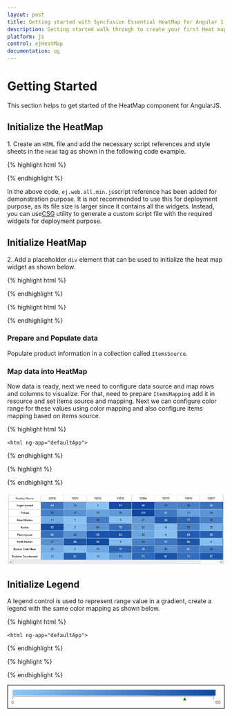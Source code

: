 ```yaml
---
layout: post
title: Getting started with Syncfusion Essential HeatMap for Angular 1.0
description: Getting started walk through to create your first Heat map.
platform: js
control: ejHeatMap
documentation: ug
---
```


# Getting Started

This section helps to get started of the HeatMap component for AngularJS. 

## Initialize the HeatMap

1\. Create an `HTML` file and add the necessary script references and style sheets in the `Head` tag as shown in the following code example.

{% highlight html %}

<!DOCTYPE html>
<html ng-app="defaultApp">
   <head>
    <link rel="stylesheet" href="http://cdn.syncfusion.com/14.3.0.49/js/web/bootstrap-  theme/ej.web.all.min.css" />
    <script src="https://code.jquery.com/jquery-3.0.0.min.js"></script>
    <script src="http://cdn.syncfusion.com/js/assets/external/jsrender.min.js" type="text/javascript"></script>
    <script src="https://ajax.aspnetcdn.com/ajax/jquery.validate/1.14.0/jquery.validate.min.js"></script>
    <script src="https://code.angularjs.org/1.4.0-rc.2/angular.min.js"></script>
    <script src="http://cdn.syncfusion.com/14.3.0.49/js/web/ej.web.all.min.js" type="text/javascript"></script>
    <script src="http://js.syncfusion.com/demos/web/scripts/xljsondata.js" type="text/javascript"></script>
    <script src="https://code.angularjs.org/1.4.0-rc.2/angular-route.min.js"></script>
    <script src="http://cdn.syncfusion.com/14.3.0.49/js/common/ej.widget.angular.min.js"></script>
   </head>
   <body>
   </body>
</html>

{% endhighlight %}

In the above code, `ej.web.all.min.js`script reference has been added for demonstration purpose. It is not recommended to use this for deployment purpose, as its file size is larger since it contains all the widgets. Instead, you can use[CSG](http://csg.syncfusion.com/# "") utility to generate a custom script file with the required widgets for deployment purpose.

## Initialize HeatMap

2\. Add a placeholder `div` element that can be used to initialize the heat map widget as shown below.

{% highlight html %}

<!DOCTYPE html>
<html ng-app="defaultApp">  
    <body ng-controller="heatmapCtrl">
          <ej-heatmap id="HeatMap"  e-height="600px" e-width="100%"></ej-heatmap>
    </body>
</html>

{% endhighlight %}

{% highlight html %}

<!DOCTYPE html>
<html>    
   <body>
      <script>
      var syncApp = angular.module("defaultApp", ["ngRoute", "ejangular"]);
      syncApp.controller('heatmapCtrl', function ($scope,$rootScope) {
      });
      </script>
    </body>
</html>

{% endhighlight %}

### Prepare and Populate data

Populate product information in a collection called `ItemsSource`.

### Map data into HeatMap

Now data is ready, next we need to configure data source and map rows and columns to visualize. For that, need to prepare `ItemsMapping` add it in resource and set items source and mapping.
Next we can configure color range for these values using color mapping and also configure items mapping based on items source.

{% highlight html %}
<!DOCTYPE html>
    <html ng-app="defaultApp">
<body ng-controller="heatmapCtrl">
    <ej-heatmap id="HeatMap" e-width="100%" e-height="300px"
                e-itemssource="itemsSource"
                e-heatmapcell-showcontent="showContentValue"
                e-heatmapcell-showcolor="cellColor"
                e-itemsmapping="itemsMapping">
    <e-colormappingcollection>
        <e-colormapping e-value="0" e-color="#8ec8f8"></e-colormapping>
        <e-colormapping e-value="100" e-color="#0d47a1"></e-colormapping>
    </e-colormappingcollection>
    </ej-heatmap>
</body>
</html>

{% endhighlight %}

{% highlight %}

<!DOCTYPE html>
<html>    
   <body>
      <script>
var scope;
var itemsSource = [];
var rows = ["Vegie-spread", "Tofuaa", "Alice Mutton", "Konbu", "Fløtemysost", "Perth Pasties", "Boston Crab Meat", "Raclette Courdavault"];
for (var i = 0; i < 8; i++) {
    itemsSource.push({
        ProductName: rows[i],
        Y2010: getValue(),
        Y2011: getValue(),
        Y2012: getValue(),
        Y2013: getValue(),
        Y2014: getValue(),
        Y2015: getValue(),
        Y2016: getValue(),
        Y2017: getValue(),
        Y2018: getValue()
    });
}
function getValue() {
    return Math.floor((Math.random() * 100) + 1);
}

     var syncApp = angular.module("defaultApp", ["ngRoute", "ejangular"]);
syncApp.controller('heatmapCtrl', function ($scope, $rootScope) {
    $scope.itemsSource = itemsSource;
    $scope.itemsMapping = {
        row: { "propertyName": "Year", "displayName": "Year", },
        value: { "propertyName": "Value" },
        columnMapping: [
    { "propertyName": "Y2010", "displayName": "Y2010", columnStyle: { width: 100 } },
    { "propertyName": "Y2011", "displayName": "Y2011", columnStyle: { width: 100 } },
    { "propertyName": "Y2012", "displayName": "Y2012", columnStyle: { width: 100 } },
    { "propertyName": "Y2013", "displayName": "Y2013", columnStyle: { width: 100 } },
    { "propertyName": "Y2014", "displayName": "Y2014", columnStyle: { width: 100 } },
    { "propertyName": "Y2015", "displayName": "Y2015", columnStyle: { width: 100 } },
    { "propertyName": "Y2016", "displayName": "Y2016", columnStyle: { width: 100 } },
    { "propertyName": "Y2017", "displayName": "Y2017", columnStyle: { width: 100 } },
    { "propertyName": "Y2018", "displayName": "Y2018", columnStyle: { width: 100 } },
        ],
        headerMapping: { "propertyName": "ProductName", "displayName": "Product Name", columnStyle: { width: 140 } }
    };
});
      </script>
    </body>
</html>

{% endhighlight %}

![](Getting-Started_images/Getting-Started_img1.png)

## Initialize Legend

A legend control is used to represent range value in a gradient, create a legend with the same color mapping as shown below.
 
{% highlight html %}
<!DOCTYPE html>
    <html ng-app="defaultApp">
<body ng-controller="heatmapCtrl">
    <ej-heatmaplegend id="heatmap_legend" e-isresponsive="true"
                      e-height="50px"
                      e-width="75%">
        <e-colormappingcollection>
            <e-colormapping e-value="0" e-color="#8ec8f8"></e-colormapping>
            <e-colormapping e-value="100" e-color="#0d47a1"></e-colormapping>
        </e-colormappingcollection>
    </ej-heatmaplegend>
</body>
</html>

{% endhighlight %}

{% highlight %}

<!DOCTYPE html>
<html>    
   <body>
      <script>
var scope;
     var syncApp = angular.module("defaultApp", ["ngRoute", "ejangular"]);
syncApp.controller('heatmapCtrl', function ($scope, $rootScope) {
    $scope.legendCollection = ["heatmap_legend"];
});
      </script>
    </body>
</html>

{% endhighlight %}

![](Getting-Started_images/Getting-Started_img2.png)